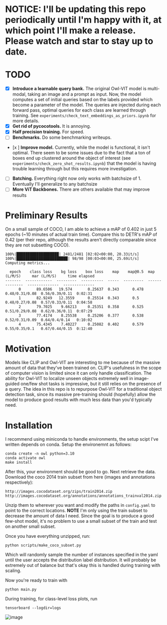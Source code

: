 # NOTICE: I'll be updating this repo periodically until I'm happy with it, at which point I'll make a release. Please watch and star to stay up to date.
# TODO
- [x] **Introduce a learnable query bank.** The original Owl-VIT model is multi-modal, taking an image and a prompt as input. Now, the model computes a set of initial queries based on the labels provided which become a parameter of the model. The queries are injected during each forward pass, optimal queries for each class are learned through training. See `experiments/check_text_embeddings_as_priors.ipynb` for more details.
- [x] **Get rid of pycocotools.** It is annoying.
- [x] **Half precision training.** For speed.
- [ ] **Benchmarks.** Do some benchmarking writeups.
- [x ] **Improve model.** Currently, while the model is functional, it isn't optimal. There seem to be some issues due to the fact that a ton of boxes end up clustered around the object of interest (see `experiments/check_zero_shot_results.ipynb`) that the model is having trouble learning through but this requires more investigation.
- [ ] **Batching.** Everything right now only works with batchsize of 1. Eventually I'll generalize to any batchsize
- [ ] **More ViT Backbones.** There are others available that may improve results

# Preliminary Results
On a small sample of COCO, I am able to achieve a mAP of 0.402 in just 5 epochs (~10 minutes of actual train time). Compare this to DETR's mAP of 0.42 (per their repo, although the results aren't directly comparable since they are not subsetting COCO).
```
100%|███████████████████| 2481/2481 [02:02<00:00, 20.33it/s]
100%|███████████████████████| 98/98 [00:03<00:00, 25.69it/s]
Computing metrics...

  epoch    class loss    bg loss    box loss    map    map@0.5  map (L/M/S)     mar (L/M/S)     time elapsed
-------  ------------  ---------  ----------  -----  ---------  --------------  --------------  --------------
      0       89.6506   19.574       0.25637  0.343      0.478  0.48/0.31/0.08  0.56/0.39/0.11  0:02:31
      1       82.9249   12.3559      0.25514  0.343      0.5    0.48/0.27/0.08  0.57/0.33/0.11  0:04:58
      2       79.7025    9.66213     0.25351  0.358      0.525  0.51/0.29/0.08  0.62/0.36/0.11  0:07:29
      3       77.4174    8.25538     0.25206  0.377      0.538  0.52/0.31/0.09  0.64/0.4/0.14   0:10:02
      4       75.4345    7.40227     0.25082  0.402      0.579  0.55/0.35/0.1   0.67/0.44/0.15  0:12:40
```
# Motivation
Models like CLIP and Owl-VIT are interesting to me because of the massive amount of data that they've been trained on. CLIP's usefulness in the scope of computer vision is limited since it can only handle classification. The ability for Owl-VIT to localize unseen objects extremely well in image-guided one/few shot tasks is impressive, but it still relies on the presence of a query. The idea in this repo is to repurpose Owl-VIT for a traditional object detection task, since its massive pre-training should (hopefully) allow the model to produce good results with much less data than you'd typically need.

# Installation
I recommend using miniconda to handle environments, the setup scipt I've written depends on conda. Setup the environemnt as follows:

```
conda create -n owl python=3.10
conda activate owl
make install
```

After this, your environment should be good to go. Next retrieve the data. Download the coco 2014 train subset from here (images and annotations respectively):
```
http://images.cocodataset.org/zips/train2014.zip
http://images.cocodataset.org/annotations/annotations_trainval2014.zip
```

Unzip them to wherever you want and modify the paths in `config.yaml` to point to the correct locations. **NOTE** I'm only using the train subset to decrease the amount of data I need. Since the goal is to produce a good few-shot model, it's no problem to use a small subset of the train and test on another small subset.

Once you have everything unzipped, run:

```
python scripts/make_coco_subset.py
```

Which will randomly sample the number of instances specified in the yaml until the user accepts the distribution label distribution. It will probably be extremely out of balance but that's okay this is handled during training with scaling.

Now you're ready to train with

```
python main.py
```

During training, for class-level loss plots, run
```
tensorboard --logdir=logs
```
![image](assets/TensorBoard.png "Tensorboard Screenshot")

